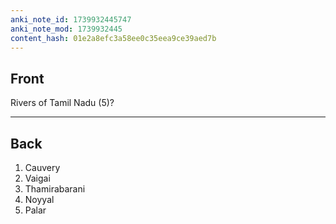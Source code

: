 ```yaml
---
anki_note_id: 1739932445747
anki_note_mod: 1739932445
content_hash: 01e2a8efc3a58ee0c35eea9ce39aed7b
---
```


## Front

Rivers of Tamil Nadu (5)?

<hr/>

## Back

1. Cauvery  
2. Vaigai  
3. Thamirabarani  
4. Noyyal  
5. Palar